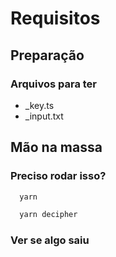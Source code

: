 # Requisitos

## Preparação

### Arquivos para ter

- \_key.ts
- \_input.txt

## Mão na massa

### Preciso rodar isso?

```sh
  yarn
```

```sh
  yarn decipher
```

### Ver se algo saiu
